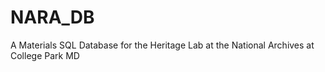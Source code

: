 # NARA_DB
A Materials SQL Database for the Heritage Lab at the National Archives at College Park MD
